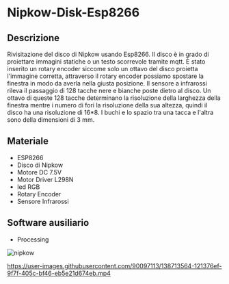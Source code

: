 # Nipkow-Disk-Esp8266
## Descrizione 
Rivisitazione del disco di Nipkow usando Esp8266. Il disco è in grado di proiettare immagini statiche o un testo scorrevole tramite mqtt.
È stato inserito un rotary encoder siccome solo un ottavo del disco proietta l'immagine corretta, attraverso il rotary encoder possiamo spostare la finestra in modo da averla nella giusta posizione.
Il sensore a infrarossi rileva il passaggio di 128 tacche nere e bianche poste dietro al disco. Un ottavo di queste 128 tacche determinano la risoluzione della larghezza della finestra mentre i numero di fori la risoluzione della sua altezza, quindi il disco ha una risoluzione di 16*8. I buchi e lo spazio tra una tacca e l'altra sono della dimensioni di 3 mm.

## Materiale
* ESP8266
* Disco di Nipkow
* Motore DC 7.5V
* Motor Driver L298N
* led RGB
* Rotary Encoder
* Sensore Infrarossi

## Software ausiliario
* Processing

![nipkow](https://user-images.githubusercontent.com/90097113/138710939-f1d4c5c4-922d-4080-b645-fe10c7495c30.jpeg)

https://user-images.githubusercontent.com/90097113/138713564-121376ef-9f7f-405c-bf46-eb5e21d674eb.mp4


